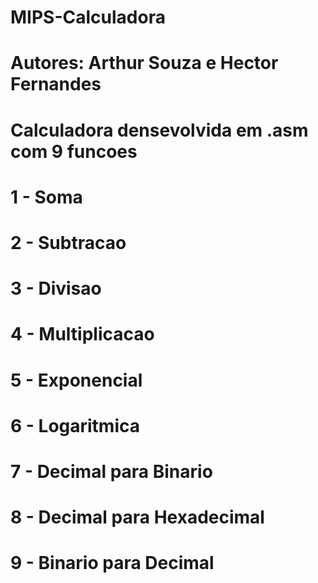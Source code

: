# MIPS-Calculadora
# Autores: Arthur Souza e Hector Fernandes
# Calculadora densevolvida em .asm com 9 funcoes
  # 1 - Soma
  # 2 - Subtracao
  # 3 - Divisao
  # 4 - Multiplicacao
  # 5 - Exponencial
  # 6 - Logaritmica
  # 7 - Decimal para Binario
  # 8 - Decimal para Hexadecimal
  # 9 - Binario para Decimal
